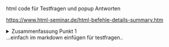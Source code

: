 html code für Testfragen und popup Antworten


https://www.html-seminar.de/html-befehle-details-summary.htm

<details>
  <summary>Zusammenfassung Punkt 1</summary>
  <p>Hier kommt der ausführliche Inhalt zum Punkt 1</p>
</details>
...einfach im markdown einfügen für testfragen..

